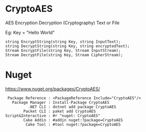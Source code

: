 # CryptoAES
 AES Encryption Decryption (Cryptography) Text or File
 
Eg: Key = "Hello World"

    string EncryptString(string Key, string InputText);
    string DecryptString(string Key, string encryptedText);
    Stream EncryptFile(string Key, Stream InputStream);
    Stream DecryptFile(string Key, Stream CipherStream);



# Nuget
https://www.nuget.org/packages/CryptoAES/

     Package Reference : <PackageReference Include="CryptoAES"/>
       Package Manager : Install-Package CryptoAES
              .NET CLI : dotnet add package CryptoAES
            Packet CLI : paket add CryptoAES
    Script&Interactive : #r "nuget: CryptoAES"
            Cake Addin : #addin nuget:?package=CryptoAES
             Cake Tool : #tool nuget:?package=CryptoAES
